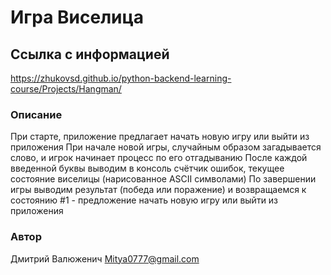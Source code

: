 # Игра Виселица

## Ссылка с информацией
https://zhukovsd.github.io/python-backend-learning-course/Projects/Hangman/


### Описание
При старте, приложение предлагает начать новую игру или выйти из приложения
При начале новой игры, случайным образом загадывается слово, и игрок начинает процесс по его отгадыванию
После каждой введенной буквы выводим в консоль счётчик ошибок, текущее состояние виселицы (нарисованное ASCII символами)
По завершении игры выводим результат (победа или поражение) и возвращаемся к состоянию #1 - предложение начать новую игру или выйти из приложения

### Автор
Дмитрий Валюженич
Mitya0777@gmail.com